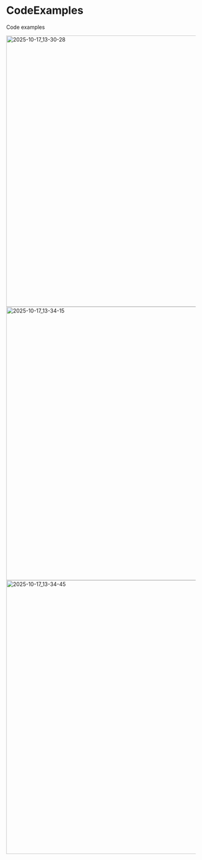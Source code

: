 # CodeExamples
Code examples

<img width="825" height="722" alt="2025-10-17_13-30-28" src="https://github.com/user-attachments/assets/033b2612-1885-4acc-b161-b9b5db2ef38b" />

<img width="1366" height="728" alt="2025-10-17_13-34-15" src="https://github.com/user-attachments/assets/1ed58d67-0af0-4eb4-9c0b-bdd96958feaa" />
<img width="1366" height="729" alt="2025-10-17_13-34-45" src="https://github.com/user-attachments/assets/aac89444-c878-408c-9740-e9dcd54037aa" />

